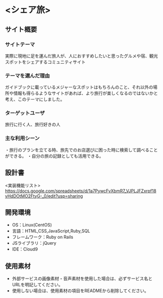 # <シェア旅>

## サイト概要
### サイトテーマ
実際に現地に足を運んだ旅人が、人におすすめしたいと思ったグルメや宿、観光スポットをシェアするコミュニティサイト

### テーマを選んだ理由
ガイドブックに載っているメジャーなスポットはもちろんのこと、それ以外の場所や情報も得らるようなサイトがあれば、より旅行が楽しくなるのではないかと考え、このテーマにしました。

### ターゲットユーザ
旅行に行く人、旅行好きの人

### 主な利用シーン
・旅行のプランを立てる時、旅先でのお店選びに困った時に検索して調べることができる。
・自分の旅の記録としても活用できる。

## 設計書
<実装機能リスト>
https://docs.google.com/spreadsheets/d/1a7PywcFvXbmR7_VJPLJFZxrpf18vHdDOtMO2FtyG-_0/edit?usp=sharing

## 開発環境
- OS：Linux(CentOS)
- 言語：HTML,CSS,JavaScript,Ruby,SQL
- フレームワーク：Ruby on Rails
- JSライブラリ：jQuery
- IDE：Cloud9

## 使用素材
- 外部サービスの画像素材・音声素材を使用した場合は、必ずサービス名とURLを明記してください。
- 使用しない場合は、使用素材の項目をREADMEから削除してください。